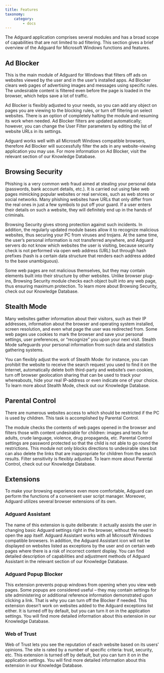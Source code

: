 ```yaml
---
title: Features
taxonomy:
    category:
        - docs
---
```


The Adguard application comprises several modules and has a broad scope of capabilities that are not limited to ad filtering. This section gives a brief overview of the Adguard for Microsoft Windows functions and features.

## Ad Blocker

This is the main module of Adguard for Windows that filters off ads on websites viewed by the user and in the user’s installed apps. Ad Blocker clears web pages of advertising images and messages using specific rules. The undesirable content is filtered even before the page is loaded in the browser, which helps save a lot of traffic.

Ad Blocker is flexibly adjusted to your needs, so you can add any object on pages you are viewing to the blocking rules, or turn off filtering on select websites. There is an option of completely halting the module and resuming its work when needed. Ad Blocker filters are updated automatically; however, you can change the User Filter parameters by editing the list of website URLs in its settings.

Adguard works well with all Microsoft Windows compatible browsers, therefore Ad Blocker will successfully filter the ads in any website-viewing application you may use. For more information on Ad Blocker, visit the relevant section of our Knowledge Database.

## Browsing Security
Phishing is a very common web fraud aimed at stealing your personal data (passwords, bank account details, etc.). It is carried out using fake web pages mimicking popular websites or real services, such as web stores or social networks. Many phishing websites have URLs that only differ from the real ones in just a few symbols to put off your guard. If a user enters their details on such a website, they will definitely end up in the hands of criminals.

Browsing Security gives strong protection against such incidents. In addition, the regularly updated module bases allow it to recognize malicious websites, thus securing your PC from viruses and trojans. At the same time, the user’s personal information is not transferred anywhere, and Adguard servers do not know which websites the user is visiting, because security check is not performed via open web address (URL) but through hash prefixes (hash is a certain data structure that renders each address added to the base unambiguous).

Some web pages are not malicious themselves, but they may contain elements built into their structure by other websites. Unlike browser plug-ins, Browsing Security module checks each object built into any web page, thus ensuring maximum protection. To learn more about Browsing Security, check out our Knowledge Database.

## Stealth Mode
Many websites gather information about their visitors, such as their IP addresses, information about the browser and operating system installed, screen resolution, and even what page the user was redirected from. Some web pages use cookies to mark the browser and save your personal settings, user preferences, or “recognize” you upon your next visit. Stealth Mode safeguards your personal information from such data and statistics gathering systems.

You can flexibly adjust the work of Stealth Mode: for instance, you can prohibit the website to receive the search request you used to find it on the Internet, automatically delete both third-party and website’s own cookies, turn off browser geolocation sharing that can be used to track your whereabouts, hide your real IP-address or even indicate one of your choice. To learn more about Stealth Mode, check out our Knowledge Database.

## Parental Control
There are numerous websites access to which should be restricted if the PC is used by children. This task is accomplished by Parental Control.

The module checks the contents of web pages opened in the browser and filters those with content undesirable for children: images and texts for adults, crude language, violence, drug propaganda, etc. Parental Control settings are password protected so that the child is not able to go round the restrictions. This module not only blocks directions to undesirable sites but can also delete the links that are inappropriate for children from the search results. Filter sensitivity is flexibly adjusted. To learn more about Parental Control, check out our Knowledge Database.

## Extensions
To make your browsing experience even more comfortable, Adguard can perform the functions of a convenient user script manager. Moreover, Adguard utilizes several browser extensions of its own.

### Adguard Assistant
The name of this extension is quite deliberate: it actually assists the user in changing basic Adguard settings right in the browser, without the need to open the app itself. Adguard Assistant works with all Microsoft Windows compatible browsers. In addition, the Adguard Assistant icon will not be displayed on websites listed as exceptions by the user and on certain web pages where there is a risk of incorrect content display. You can find detailed description of capabilities and adjustment methods of Adguard Assistant in the relevant section of our Knowledge Database.


### Adguard Popup Blocker
This extension prevents popup windows from opening when you view web pages. Some popups are considered useful – they may contain settings for site administering or additional reference information demonstrated upon clicking a link. That is why you can turn off the Blocker if needed. This extension doesn’t work on websites added to the Adguard exceptions list either. It is turned off by default, but you can turn it on in the application settings. You will find more detailed information about this extension in our Knowledge Database.

### Web of Trust
Web of Trust lets you see the reputation of each website based on its users’ opinions. The site is rated by a number of specific criteria: trust, security, etc. This extension is turned off by default, but you can turn it on in the application settings. You will find more detailed information about this extension in our Knowledge Database.

